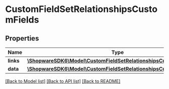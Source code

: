 # CustomFieldSetRelationshipsCustomFields

## Properties
Name | Type | Description | Notes
------------ | ------------- | ------------- | -------------
**links** | [**\ShopwareSDK6\Model\CustomFieldSetRelationshipsCustomFieldsLinks**](CustomFieldSetRelationshipsCustomFieldsLinks.md) |  | [optional] 
**data** | [**\ShopwareSDK6\Model\CustomFieldSetRelationshipsCustomFieldsData[]**](CustomFieldSetRelationshipsCustomFieldsData.md) |  | [optional] 

[[Back to Model list]](../../README.md#documentation-for-models) [[Back to API list]](../../README.md#documentation-for-api-endpoints) [[Back to README]](../../README.md)

